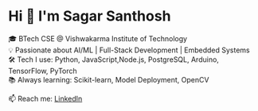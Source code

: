 # Hi 👋 I'm Sagar Santhosh

🎓 BTech CSE @ Vishwakarma Institute of Technology  
💡 Passionate about AI/ML | Full-Stack Development | Embedded Systems  
🛠️ Tech I use: Python, JavaScript,Node.js, PostgreSQL, Arduino, TensorFlow, PyTorch  
📚 Always learning: Scikit-learn, Model Deployment, OpenCV

📫 Reach me: [LinkedIn](www.linkedin.com/in/sagar-santhosh-446aa931a) 
